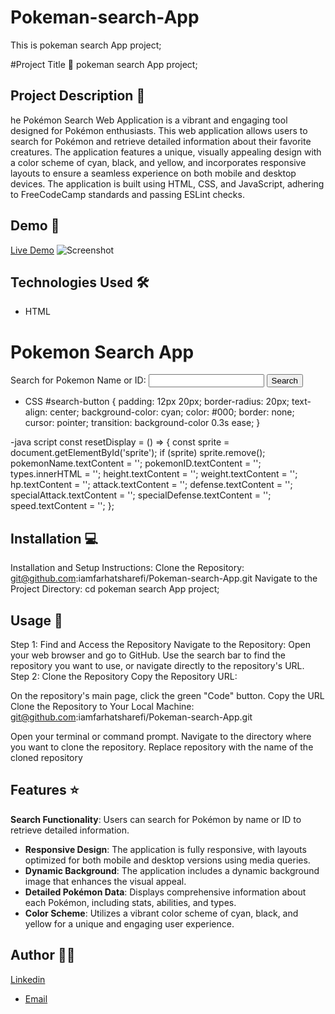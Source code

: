# Pokeman-search-App
This is pokeman search App project;

#Project Title 🚀
pokeman search App project;

## Project Description 📝
he Pokémon Search Web Application is a vibrant and engaging tool designed for Pokémon enthusiasts. This web application allows users to search for Pokémon and retrieve detailed information about their favorite creatures. The application features a unique, visually appealing design with a color scheme of cyan, black, and yellow, and incorporates responsive layouts to ensure a seamless experience on both mobile and desktop devices. The application is built using HTML, CSS, and JavaScript, adhering to FreeCodeCamp standards and passing ESLint checks.



## Demo 📸
[Live Demo]()
![Screenshot](./)

## Technologies Used 🛠️


- HTML
<body>
    <main>
      <h1>Pokemon Search App</h1>
      <div class="container">
        <form role="search" id="search-form">
          <label for="search-input">Search for Pokemon Name or ID:</label>
          <input type="text" name="pokemon" id="search-input" required />
          <button id="search-button">Search</button>
        </form>


- CSS
#search-button {
  padding: 12px 20px;
  border-radius: 20px;
  text-align: center;
  background-color: cyan;
  color: #000;
  border: none;
  cursor: pointer;
  transition: background-color 0.3s ease;
}


-java script
const resetDisplay = () => {
  const sprite = document.getElementById('sprite');
  if (sprite) sprite.remove();
  pokemonName.textContent = '';
  pokemonID.textContent = '';
  types.innerHTML = '';
  height.textContent = '';
  weight.textContent = '';
  hp.textContent = '';
  attack.textContent = '';
  defense.textContent = '';
  specialAttack.textContent = '';
  specialDefense.textContent = '';
  speed.textContent = '';
};



## Installation 💻

Installation and Setup Instructions:
Clone the Repository:
git@github.com:iamfarhatsharefi/Pokeman-search-App.git
Navigate to the Project Directory:
cd pokeman search App project;


## Usage 🎯

Step 1: Find and Access the Repository
Navigate to the Repository:
Open your web browser and go to GitHub.
Use the search bar to find the repository you want to use, or navigate directly to the repository's URL.
Step 2: Clone the Repository
Copy the Repository URL:

On the repository's main page, click the green "Code" button.
Copy the URL 
Clone the Repository to Your Local Machine:
git@github.com:iamfarhatsharefi/Pokeman-search-App.git

Open your terminal or command prompt.
Navigate to the directory where you want to clone the repository.
Replace repository with the name of the cloned repository

## Features ⭐

 **Search Functionality**: Users can search for Pokémon by name or ID to retrieve detailed information.
- **Responsive Design**: The application is fully responsive, with layouts optimized for both mobile and desktop versions using media queries.
- **Dynamic Background**: The application includes a dynamic background image that enhances the visual appeal.
- **Detailed Pokémon Data**: Displays comprehensive information about each Pokémon, including stats, abilities, and types.
- **Color Scheme**: Utilizes a vibrant color scheme of cyan, black, and yellow for a unique and engaging user experience.


## Author 👩‍💻
[Linkedin](https://www.linkedin.com/in/farhat-sharefi-13a101309?utm_source=share&utm_campaign=share_via&utm_content=profile&utm_medium=android_app)
- [Email](sharefifarhat@gmail.com)
